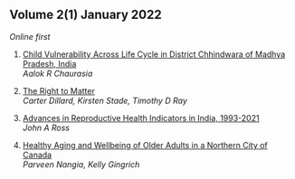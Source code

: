 ## Volume 2(1) January 2022 

*Online first*

1. [ Child Vulnerability Across Life Cycle in District Chhindwara of Madhya Pradesh, India ](../assets/ijpd/2022-1/V_2_1_1.pdf)
    <br> *Aalok R Chaurasia*

2. [ The Right to Matter ](../assets/ijpd/2022-1/V_2_1_2.pdf)
    <br> *Carter Dillard, Kirsten Stade, Timothy D Ray*
    
3. [ Advances in Reproductive Health Indicators in India, 1993-2021 ](../assets/ijpd/2022-1/V_2_1_3.pdf)
    <br> *John A Ross*
    
4. [ Healthy Aging and Wellbeing of Older Adults in a Northern City of Canada ](../assets/ijpd/2022-1/V_2_1_4.pdf)
    <br> *Parveen Nangia, Kelly Gingrich*
